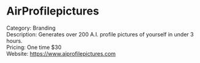 # AirProfilepictures

Category: Branding  
Description: Generates over 200 A.I. profile pictures of yourself in under 3 hours.  
Pricing: One time $30  
Website: https://www.aiprofilepictures.com
